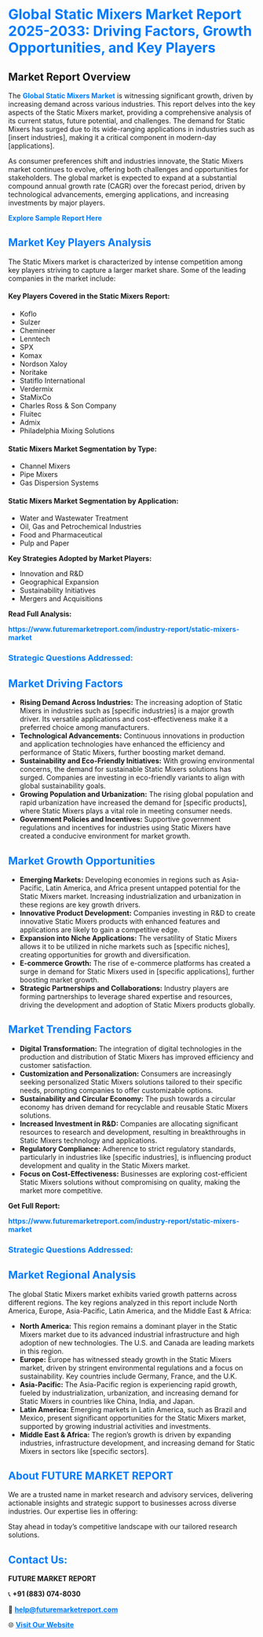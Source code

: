 <h1 style="color: #007BFF;">Global Static Mixers Market Report 2025-2033: Driving Factors, Growth Opportunities, and Key Players</h1>

<section id="overview">
<h2>Market Report Overview</h2>
<p>The <a href="https://www.futuremarketreport.com/industry-report/static-mixers-market" style="color: #007BFF; text-decoration: none;"><strong>Global Static Mixers Market</strong></a> is witnessing significant growth, driven by increasing demand across various industries. This report delves into the key aspects of the Static Mixers market, providing a comprehensive analysis of its current status, future potential, and challenges. The demand for Static Mixers has surged due to its wide-ranging applications in industries such as [insert industries], making it a critical component in modern-day [applications].</p>
<p>As consumer preferences shift and industries innovate, the Static Mixers market continues to evolve, offering both challenges and opportunities for stakeholders. The global market is expected to expand at a substantial compound annual growth rate (CAGR) over the forecast period, driven by technological advancements, emerging applications, and increasing investments by major players.</p>
</section>

<section id="overview">
<p><a href="https://www.futuremarketreport.com/request-sample/reportId=58758" style="color: #007BFF; text-decoration: none;"><strong>Explore Sample Report Here</strong></a></p>
</section>

<section id="key-players">
<h2 style="color: #007BFF;">Market Key Players Analysis</h2>
<p>The Static Mixers market is characterized by intense competition among key players striving to capture a larger market share. Some of the leading companies in the market include:</p>
<h4>Key Players Covered in the Static Mixers Report:</h4>
<ul><li>Koflo</li><li>Sulzer</li><li>Chemineer</li><li>Lenntech</li><li>SPX</li><li>Komax</li><li>Nordson Xaloy</li><li>Noritake</li><li>Statiflo International</li><li>Verdermix</li><li>StaMixCo</li><li>Charles Ross &amp; Son Company</li><li>Fluitec</li><li>Admix</li><li>Philadelphia Mixing Solutions</li></ul>
<h4>Static Mixers Market Segmentation by Type:</h4>
<ul><li>Channel Mixers</li><li>Pipe Mixers</li><li>Gas Dispersion Systems</li></ul>

<h4>Static Mixers Market Segmentation by Application:</h4>
<ul><li>Water and Wastewater Treatment</li><li>Oil, Gas and Petrochemical Industries</li><li>Food and Pharmaceutical</li><li>Pulp and Paper</li></ul>
<p><strong>Key Strategies Adopted by Market Players:</strong></p>
<ul>
<li>Innovation and R&D</li>
<li>Geographical Expansion</li>
<li>Sustainability Initiatives</li>
<li>Mergers and Acquisitions</li>
</ul>
</section>

<section>
<p><strong>Read Full Analysis: </strong></p><a href="https://www.futuremarketreport.com/industry-report/static-mixers-market" style="color: #007BFF; text-decoration: none;"><strong>https://www.futuremarketreport.com/industry-report/static-mixers-market</strong></a>
<h3 style="color: #007BFF;">Strategic Questions Addressed:</h3>
</section>

<section id="driving-factors">
<h2 style="color: #007BFF;">Market Driving Factors</h2>
<ul>
<li><strong>Rising Demand Across Industries:</strong> The increasing adoption of Static Mixers in industries such as [specific industries] is a major growth driver. Its versatile applications and cost-effectiveness make it a preferred choice among manufacturers.</li>
<li><strong>Technological Advancements:</strong> Continuous innovations in production and application technologies have enhanced the efficiency and performance of Static Mixers, further boosting market demand.</li>
<li><strong>Sustainability and Eco-Friendly Initiatives:</strong> With growing environmental concerns, the demand for sustainable Static Mixers solutions has surged. Companies are investing in eco-friendly variants to align with global sustainability goals.</li>
<li><strong>Growing Population and Urbanization:</strong> The rising global population and rapid urbanization have increased the demand for [specific products], where Static Mixers plays a vital role in meeting consumer needs.</li>
<li><strong>Government Policies and Incentives:</strong> Supportive government regulations and incentives for industries using Static Mixers have created a conducive environment for market growth.</li>
</ul>
</section>

<section id="growth-opportunities">
<h2 style="color: #007BFF;">Market Growth Opportunities</h2>
<ul>
<li><strong>Emerging Markets:</strong> Developing economies in regions such as Asia-Pacific, Latin America, and Africa present untapped potential for the Static Mixers market. Increasing industrialization and urbanization in these regions are key growth drivers.</li>
<li><strong>Innovative Product Development:</strong> Companies investing in R&D to create innovative Static Mixers products with enhanced features and applications are likely to gain a competitive edge.</li>
<li><strong>Expansion into Niche Applications:</strong> The versatility of Static Mixers allows it to be utilized in niche markets such as [specific niches], creating opportunities for growth and diversification.</li>
<li><strong>E-commerce Growth:</strong> The rise of e-commerce platforms has created a surge in demand for Static Mixers used in [specific applications], further boosting market growth.</li>
<li><strong>Strategic Partnerships and Collaborations:</strong> Industry players are forming partnerships to leverage shared expertise and resources, driving the development and adoption of Static Mixers products globally.</li>
</ul>
</section>

<section id="trending-factors">
<h2 style="color: #007BFF;">Market Trending Factors</h2>
<ul>
<li><strong>Digital Transformation:</strong> The integration of digital technologies in the production and distribution of Static Mixers has improved efficiency and customer satisfaction.</li>
<li><strong>Customization and Personalization:</strong> Consumers are increasingly seeking personalized Static Mixers solutions tailored to their specific needs, prompting companies to offer customizable options.</li>
<li><strong>Sustainability and Circular Economy:</strong> The push towards a circular economy has driven demand for recyclable and reusable Static Mixers solutions.</li>
<li><strong>Increased Investment in R&D:</strong> Companies are allocating significant resources to research and development, resulting in breakthroughs in Static Mixers technology and applications.</li>
<li><strong>Regulatory Compliance:</strong> Adherence to strict regulatory standards, particularly in industries like [specific industries], is influencing product development and quality in the Static Mixers market.</li>
<li><strong>Focus on Cost-Effectiveness:</strong> Businesses are exploring cost-efficient Static Mixers solutions without compromising on quality, making the market more competitive.</li>
</ul>
</section>

<section>
<p><strong>Get Full Report: </strong></p><a href="https://www.futuremarketreport.com/industry-report/static-mixers-market" style="color: #007BFF; text-decoration: none;"><strong>https://www.futuremarketreport.com/industry-report/static-mixers-market</strong></a>
<h3 style="color: #007BFF;">Strategic Questions Addressed:</h3>
</section>


<section id="regional-analysis">
<h2 style="color: #007BFF;">Market Regional Analysis</h2>
<p>The global Static Mixers market exhibits varied growth patterns across different regions. The key regions analyzed in this report include North America, Europe, Asia-Pacific, Latin America, and the Middle East & Africa:</p>
<ul>
<li><strong>North America:</strong> This region remains a dominant player in the Static Mixers market due to its advanced industrial infrastructure and high adoption of new technologies. The U.S. and Canada are leading markets in this region.</li>
<li><strong>Europe:</strong> Europe has witnessed steady growth in the Static Mixers market, driven by stringent environmental regulations and a focus on sustainability. Key countries include Germany, France, and the U.K.</li>
<li><strong>Asia-Pacific:</strong> The Asia-Pacific region is experiencing rapid growth, fueled by industrialization, urbanization, and increasing demand for Static Mixers in countries like China, India, and Japan.</li>
<li><strong>Latin America:</strong> Emerging markets in Latin America, such as Brazil and Mexico, present significant opportunities for the Static Mixers market, supported by growing industrial activities and investments.</li>
<li><strong>Middle East & Africa:</strong> The region’s growth is driven by expanding industries, infrastructure development, and increasing demand for Static Mixers in sectors like [specific sectors].</li>
</ul>
</section>

<footer>
<h2 style="color: #007BFF;">About FUTURE MARKET REPORT</h2>
<p>We are a trusted name in market research and advisory services, delivering actionable insights and strategic support to businesses across diverse industries. Our expertise lies in offering:</p>

<p>Stay ahead in today’s competitive landscape with our tailored research solutions.</p>

<h2 style="color: #007BFF;">Contact Us:</h2>
<p><strong>FUTURE MARKET REPORT</strong></p>
<p>📞 <strong>+91 (883) 074-8030</strong></p>
<p>📧 <strong><a href="mailto:help@futuremarketreport.com" style="color: #007BFF;">help@futuremarketreport.com</a></strong></p>
<p>🌐 <strong><a href="https://www.futuremarketreport.com/" style="color: #007BFF;">Visit Our Website</a></strong></p>
</footer>